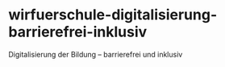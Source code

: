 # wirfuerschule-digitalisierung-barrierefrei-inklusiv
Digitalisierung der Bildung – barrierefrei und inklusiv
